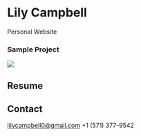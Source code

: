 # Lily Campbell
Personal Website


### Sample Project
<img src="https://github.com/mmacneil/devfolio/blob/master/docs/devfolio-desktop.gif" />


## Resume


 ## Contact
lilycampbell0@gmail.com
+1 (571) 377-9542
 
